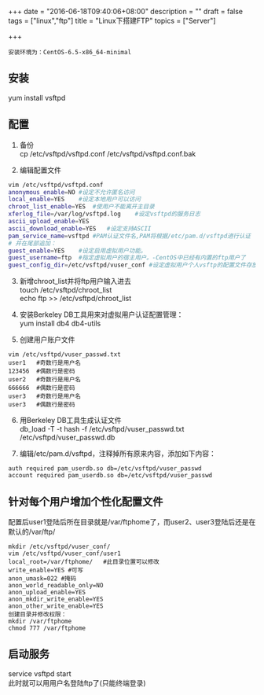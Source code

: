 +++
date = "2016-06-18T09:40:06+08:00"
description = ""
draft = false
tags = ["linux","ftp"]
title = "Linux下搭建FTP"
topics = ["Server"]

+++

```
安装环境为：CentOS-6.5-x86_64-minimal
```
## 安装
yum install vsftpd

## 配置
1. 备份  
cp /etc/vsftpd/vsftpd.conf /etc/vsftpd/vsftpd.conf.bak

2. 编辑配置文件
```sh
vim /etc/vsftpd/vsftpd.conf
anonymous_enable=NO	#设定不允许匿名访问
local_enable=YES	#设定本地用户可以访问
chroot_list_enable=YES	#使用户不能离开主目录
xferlog_file=/var/log/vsftpd.log	#设定vsftpd的服务日志
ascii_upload_enable=YES
ascii_download_enable=YES	#设定支持ASCII
pam_service_name=vsftpd	#PAM认证文件名,PAM将根据/etc/pam.d/vsftpd进行认证
# 并在尾部追加：
guest_enable=YES	#设定启用虚拟用户功能。
guest_username=ftp	#指定虚拟用户的宿主用户。-CentOS中已经有内置的ftp用户了
guest_config_dir=/etc/vsftpd/vuser_conf	#设定虚拟用户个人vsftp的配置文件存放路径。存放虚拟用户个性化的配置文件名，和虚拟用户名相同
```

3. 新增chroot\_list并将ftp用户输入进去  
touch /etc/vsftpd/chroot_list  
echo ftp >> /etc/vsftpd/chroot_list

4. 安装Berkeley DB工具用来对虚拟用户认证配置管理：  
yum install db4 db4-utils

5. 创建用户账户文件
```
vim /etc/vsftpd/vuser_passwd.txt
user1	#奇数行是用户名
123456	#偶数行是密码
user2	#奇数行是用户名
666666	#偶数行是密码
user3	#奇数行是用户名
user3	#偶数行是密码
```

6. 用Berkeley DB工具生成认证文件  
db_load -T -t hash -f /etc/vsftpd/vuser_passwd.txt   /etc/vsftpd/vuser_passwd.db

7. 编辑/etc/pam.d/vsftpd，注释掉所有原来内容，添加如下内容：
```
auth required pam_userdb.so db=/etc/vsftpd/vuser_passwd
account required pam_userdb.so db=/etc/vsftpd/vuser_passwd
```

## 针对每个用户增加个性化配置文件
配置后user1登陆后所在目录就是/var/ftphome了，而user2、user3登陆后还是在默认的/var/ftp/
```
mkdir /etc/vsftpd/vuser_conf/
vim /etc/vsftpd/vuser_conf/user1
local_root=/var/ftphome/   #此目录位置可以修改
write_enable=YES #可写
anon_umask=022 #掩码
anon_world_readable_only=NO
anon_upload_enable=YES
anon_mkdir_write_enable=YES
anon_other_write_enable=YES
创建目录并修改权限：
mkdir /var/ftphome
chmod 777 /var/ftphome
```

## 启动服务
service vsftpd start  
此时就可以用用户名登陆ftp了(只能终端登录)